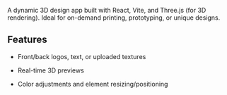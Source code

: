 A dynamic 3D design app built with React, Vite, and Three.js (for 3D rendering).
Ideal for on-demand printing, prototyping, or unique designs.

## Features

-  Front/back logos, text, or uploaded textures

-  Real-time 3D previews

-  Color adjustments and element resizing/positioning

